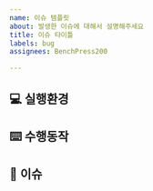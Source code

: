 ```yaml
---
name: 이슈 템플릿
about: 발생한 이슈에 대해서 설명해주세요
title: 이슈 타이틀
labels: bug
assignees: BenchPress200

---
```


## 💻 실행환경

## ⌨️ 수행동작

## 🚨 이슈
